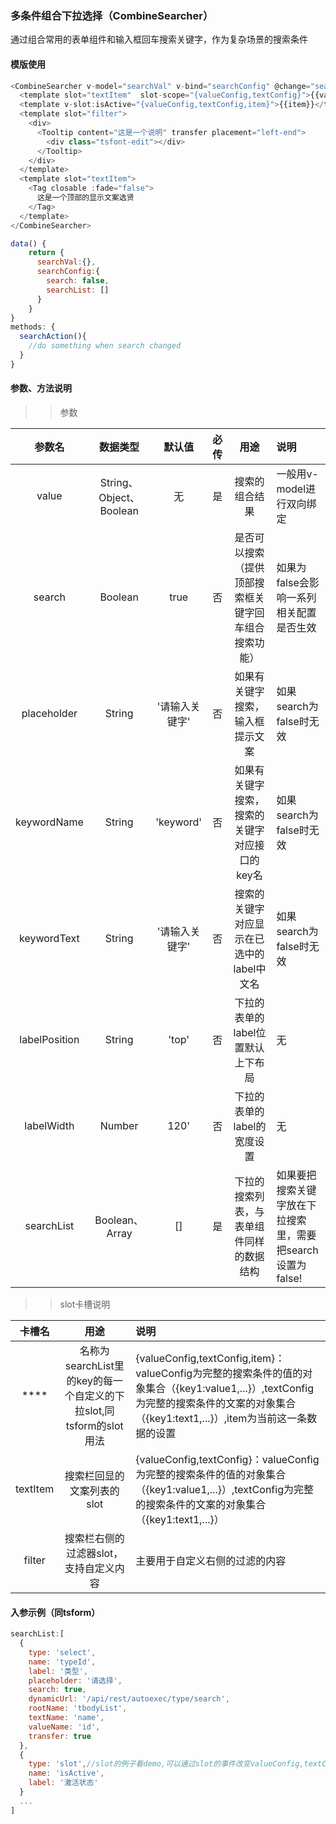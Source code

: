 ### 多条件组合下拉选择（CombineSearcher）  

通过组合常用的表单组件和输入框回车搜索关键字，作为复杂场景的搜索条件

#### 模版使用
```javascript
<CombineSearcher v-model="searchVal" v-bind="searchConfig" @change="searchAction">
  <template slot="textItem"  slot-scope="{valueConfig,textConfig}">{{valueConfig}}</template>
  <template v-slot:isActive="{valueConfig,textConfig,item}">{{item}}</template>
  <template slot="filter">
    <div>
      <Tooltip content="这是一个说明" transfer placement="left-end">
        <div class="tsfont-edit"></div>
      </Tooltip>
    </div>
  </template>
  <template slot="textItem">
    <Tag closable :fade="false">
      这是一个顶部的显示文案选贤
    </Tag>
  </template>
</CombineSearcher>

data() {
    return {
      searchVal:{},
      searchConfig:{
        search: false,
        searchList: []
      }
    }
}
methods: {
  searchAction(){
    //do something when search changed
  }
}
```

#### 参数、方法说明


>> 参数


参数名|数据类型|默认值|必传|用途|说明
:---:|:---:|:---:|:---:|:---:|:---|
value|String、Object、Boolean|无|是|搜索的组合结果 |一般用v-model进行双向绑定 
search|Boolean|true|否|是否可以搜索（提供顶部搜索框关键字回车组合搜索功能）|如果为false会影响一系列相关配置是否生效 
placeholder|String|'请输入关键字'|否|如果有关键字搜索，输入框提示文案 |如果search为false时无效
keywordName|String|'keyword'|否|如果有关键字搜索，搜索的关键字对应接口的key名 |如果search为false时无效 
keywordText|String|'请输入关键字'|否|搜索的关键字对应显示在已选中的label中文名 |如果search为false时无效 
labelPosition|String|'top'|否|下拉的表单的label位置默认上下布局 |无 
labelWidth|Number|120'|否|下拉的表单的label的宽度设置 |无 
searchList|Boolean、Array|[]|是|下拉的搜索列表，与表单组件同样的数据结构 |如果要把搜索关键字放在下拉搜索里，需要把search设置为false!

 


>>  slot卡槽说明


 卡槽名|用途|说明
:---:|:---:|:---
****|名称为searchList里的key的每一个自定义的下拉slot,同tsform的slot用法|{valueConfig,textConfig,item}：valueConfig为完整的搜索条件的值的对象集合（{key1:value1,...}）,textConfig为完整的搜索条件的文案的对象集合（{key1:text1,...}）,item为当前这一条数据的设置
textItem|搜索栏回显的文案列表的slot|{valueConfig,textConfig}：valueConfig为完整的搜索条件的值的对象集合（{key1:value1,...}）,textConfig为完整的搜索条件的文案的对象集合（{key1:text1,...}）
filter|搜索栏右侧的过滤器slot，支持自定义内容|主要用于自定义右侧的过滤的内容


#### 入参示例（同tsform）

```javascript
searchList:[
  {
    type: 'select',
    name: 'typeId',
    label: '类型',
    placeholder: '请选择',
    search: true,
    dynamicUrl: '/api/rest/autoexec/type/search',
    rootName: 'tbodyList',
    textName: 'name',
    valueName: 'id',
    transfer: true
  },
  {
    type: 'slot',//slot的例子看demo,可以通过slot的事件改变valueConfig,textConfig2个值
    name: 'isActive',
    label: '激活状态'
  }
  ...
]
```
